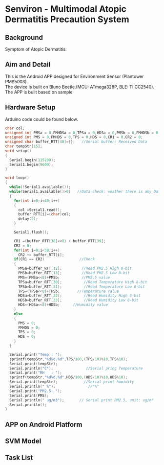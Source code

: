 # Senviron - Multimodal Atopic Dermatitis Precaution System

## Background
Symptom of Atopic Dermatitis: 

## Aim and Detail

This is the Android APP designed for Environment Sensor (Plantower PMS5003).<br/>
The device is built on Bluno Beetle.(MCU: ATmega328P, BLE: TI CC2540).<br/>
The APP is built based on sample 

## Hardware Setup

Arduino code could be found below. 

```C
char col;
unsigned int PMSa = 0,FMHDSa = 0,TPSa = 0,HDSa = 0,PMSb = 0,FMHDSb = 0,TPSb = 0,HDSb = 0;
unsigned int PMS = 0,FMHDS = 0,TPS = 0,HDS = 0,CR1 = 0,CR2 = 0;
unsigned char buffer_RTT[40]={};   //Serial buffer; Received Data
char tempStr[15];
void setup() 
{
  Serial.begin(115200);
  Serial1.begin(9600);
}

void loop() 
{
  while(!Serial1.available());
  while(Serial1.available()>0)   //Data check: weather there is any Data in Serial1
  {
    for(int i=0;i<40;i++)
    {
      col =Serial1.read();
      buffer_RTT[i]=(char)col;
      delay(2);
    }

    Serial1.flush();

    CR1 =(buffer_RTT[38]<<8) + buffer_RTT[39];
    CR2 = 0;
    for(int i=0;i<38;i++)
      CR2 += buffer_RTT[i];
    if(CR1 == CR2)                //Check
    {
      PMSa=buffer_RTT[12];         //Read PM2.5 High 8-bit
      PMSb=buffer_RTT[13];         //Read PM2.5 Low 8-bit
      PMS=(PMSa<<8)+PMSb;          //PM2.5 value
      TPSa=buffer_RTT[30];          //Read Temperature High 8-bit
      TPSb=buffer_RTT[31];          //Read Temperature Low 8-bit
      TPS=(TPSa<<8)+TPSb;        //Temperature value
      HDSa=buffer_RTT[32];          //Read Humidity High 8-bit
      HDSb=buffer_RTT[33];          //Read Humidity Low 8-bit
      HDS=(HDSa<<8)+HDSb;      //Humidity value
    }
    else
    {
      PMS = 0;
      FMHDS = 0;
      TPS = 0;
      HDS = 0;
    }
  }

  Serial.print("Temp : ");
  sprintf(tempStr,"%d%d.%d",TPS/100,(TPS/10)%10,TPS%10);
  Serial.print(tempStr);  
  Serial.println("C");               //Serial pring Temperature
  Serial.print("RH   : "); 
  sprintf(tempStr,"%d%d.%d",HDS/100,(HDS/10)%10,HDS%10);              
  Serial.print(tempStr);            //Serial print humidity
  Serial.println(" %");               //"%"
  Serial.print("PM2.5: ");
  Serial.print(PMS);            
  Serial.println(" ug/m3");       // Serial print PM2.5, unit: ug/m³
  Serial.println(); 
}
```
## APP on Android Platform

## SVM Model 

## Task List

